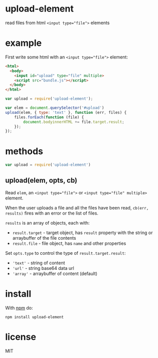 # upload-element

read files from html `<input type="file">` elements

# example

First write some html with an `<input type="file">` element:

``` html
<html>
  <body>
    <input id="upload" type="file" multiple>
    <script src="bundle.js"></script>
  </body>
</html>
```

``` js
var upload = require('upload-element');

var elem = document.querySelector('#upload')
upload(elem, { type: 'text' }, function (err, files) {
    files.forEach(function (file) {
        document.bodyinnerHTML += file.target.result;
    });
});
```

# methods

``` js
var upload = require('upload-element')
```

## upload(elem, opts, cb)

Read `elem`, an `<input type="file">` or `<input type="file" multiple>`
element.

When the user uploads a file and all the files have been read,
`cb(err, results)` fires with an error or the list of files.

`results` is an array of objects, each with:

* `result.target` - target object, has `result` property with the string or
arraybuffer of the file contents
* `result.file` - file object, has `name` and other properties

Set `opts.type` to control the type of `result.target.result`:

* `'text'` - string of content
* `'url'` - string base64 data url
* `'array'` - arraybuffer of content (default)

# install

With [npm](https://npmjs.org) do:

```
npm install upload-element
```

# license

MIT
